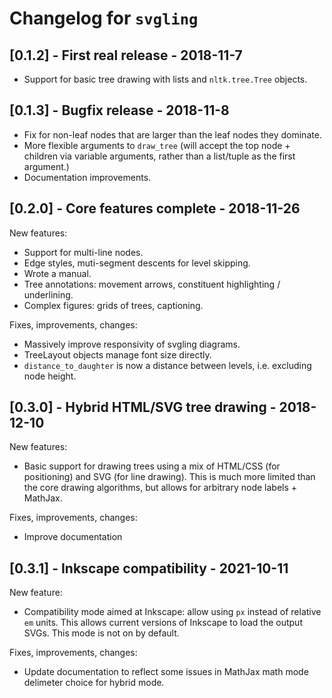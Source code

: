 # Changelog for `svgling`

## [0.1.2] - First real release - 2018-11-7

- Support for basic tree drawing with lists and `nltk.tree.Tree` objects.

## [0.1.3] - Bugfix release - 2018-11-8

- Fix for non-leaf nodes that are larger than the leaf nodes they dominate.
- More flexible arguments to `draw_tree` (will accept the top node + children
  via variable arguments, rather than a list/tuple as the first argument.)
- Documentation improvements.

## [0.2.0] - Core features complete - 2018-11-26

New features:
- Support for multi-line nodes.
- Edge styles, muti-segment descents for level skipping.
- Wrote a manual.
- Tree annotations: movement arrows, constituent highlighting / underlining.
- Complex figures: grids of trees, captioning.

Fixes, improvements, changes:
- Massively improve responsivity of svgling diagrams.
- TreeLayout objects manage font size directly.
- `distance_to_daughter` is now a distance between levels, i.e. excluding node
  height.

## [0.3.0] - Hybrid HTML/SVG tree drawing - 2018-12-10

New features:
- Basic support for drawing trees using a mix of HTML/CSS (for positioning) and
  SVG (for line drawing). This is much more limited than the core drawing
  algorithms, but allows for arbitrary node labels + MathJax.

Fixes, improvements, changes:
- Improve documentation

## [0.3.1] - Inkscape compatibility - 2021-10-11

New feature:
- Compatibility mode aimed at Inkscape: allow using `px` instead of relative
  `em` units. This allows current versions of Inkscape to load the output
  SVGs. This mode is not on by default.

Fixes, improvements, changes:
- Update documentation to reflect some issues in MathJax math mode delimeter
  choice for hybrid mode.
